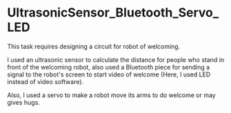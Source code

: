 # UltrasonicSensor_Bluetooth_Servo_LED

This task requires designing a circuit for robot of welcoming.

I used an ultrasonic sensor to calculate the distance for people who stand in front of the welcoming robot, also used a Bluetooth piece for sending a signal to the robot's screen to start video of welcome (Here, I used LED instead of video software).

Also, I used a servo to make a robot move its arms to do welcome or may gives hugs.

